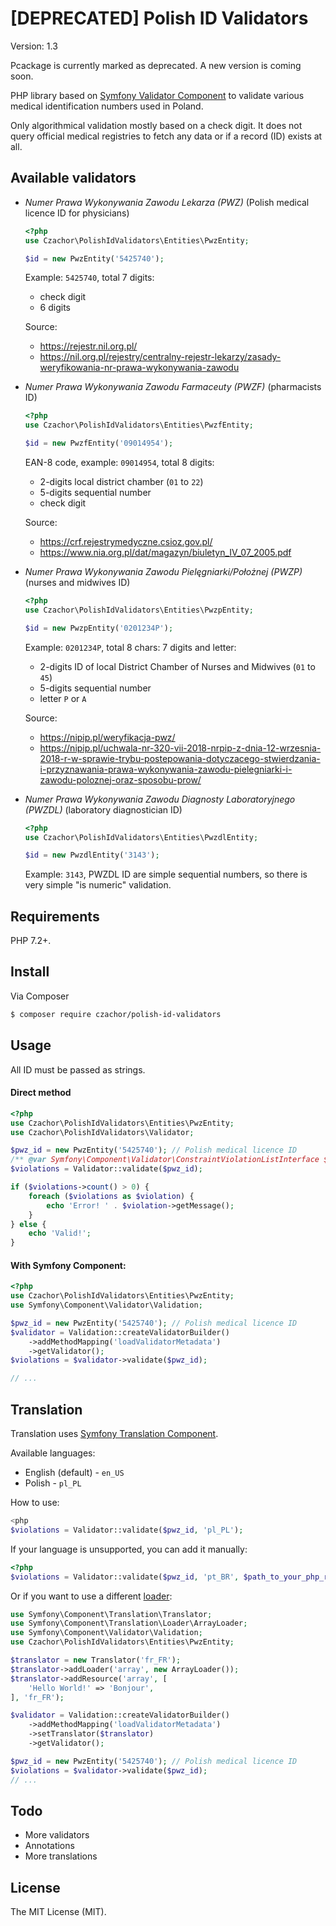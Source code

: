 # [DEPRECATED] Polish ID Validators
Version: 1.3

Pcackage is currently marked as deprecated. A new version is coming soon.

PHP library based on [Symfony Validator Component](https://symfony.com/doc/master/components/validator.html) to validate various medical identification numbers used in Poland.

Only algorithmical validation mostly based on a check digit.
It does not query official medical registries to fetch
any data or if a record (ID) exists at all.

## Available validators

* _Numer Prawa Wykonywania Zawodu Lekarza (PWZ)_ (Polish medical licence ID for physicians)

   ```php
   <?php
   use Czachor\PolishIdValidators\Entities\PwzEntity;
  
   $id = new PwzEntity('5425740');
   ```
  
   Example: `5425740`, total 7 digits:
   * check digit
   * 6 digits
   
   Source:
   * https://rejestr.nil.org.pl/
   * https://nil.org.pl/rejestry/centralny-rejestr-lekarzy/zasady-weryfikowania-nr-prawa-wykonywania-zawodu

* _Numer Prawa Wykonywania Zawodu Farmaceuty (PWZF)_ (pharmacists ID)
   ```php
   <?php
   use Czachor\PolishIdValidators\Entities\PwzfEntity;
  
   $id = new PwzfEntity('09014954');
   ```
  
   EAN-8 code, example: `09014954`, total 8 digits:
   * 2-digits local district chamber (`01` to `22`)
   * 5-digits sequential number
   * check digit
   
   Source:
   * https://crf.rejestrymedyczne.csioz.gov.pl/
   * https://www.nia.org.pl/dat/magazyn/biuletyn_IV_07_2005.pdf

* _Numer Prawa Wykonywania Zawodu Pielęgniarki/Położnej (PWZP)_ (nurses and midwives ID)
   ```php
   <?php
   use Czachor\PolishIdValidators\Entities\PwzpEntity;
  
   $id = new PwzpEntity('0201234P');
   ```
  
   Example: `0201234P`, total 8 chars: 7 digits and letter: 
   * 2-digits ID of local District Chamber of Nurses and Midwives (`01` to `45`)
   * 5-digits sequential number
   * letter `P` or `A`

    Source:
    * https://nipip.pl/weryfikacja-pwz/
    * https://nipip.pl/uchwala-nr-320-vii-2018-nrpip-z-dnia-12-wrzesnia-2018-r-w-sprawie-trybu-postepowania-dotyczacego-stwierdzania-i-przyznawania-prawa-wykonywania-zawodu-pielegniarki-i-zawodu-poloznej-oraz-sposobu-prow/

* _Numer Prawa Wykonywania Zawodu Diagnosty Laboratoryjnego (PWZDL)_ (laboratory diagnostician ID)

   ```php
   <?php
   use Czachor\PolishIdValidators\Entities\PwzdlEntity;
  
   $id = new PwzdlEntity('3143');
   ```
  
   Example: `3143`, PWZDL ID are simple sequential numbers, so there is very simple "is numeric" validation.

## Requirements

PHP 7.2+.

## Install

Via Composer

```bash
$ composer require czachor/polish-id-validators
```

## Usage

All ID must be passed as strings.

#### Direct method 
```php
<?php
use Czachor\PolishIdValidators\Entities\PwzEntity;
use Czachor\PolishIdValidators\Validator;

$pwz_id = new PwzEntity('5425740'); // Polish medical licence ID
/** @var Symfony\Component\Validator\ConstraintViolationListInterface $obj_validator */
$violations = Validator::validate($pwz_id);

if ($violations->count() > 0) {
    foreach ($violations as $violation) {
        echo 'Error! ' . $violation->getMessage();
    }
} else {
    echo 'Valid!';
}
```

#### With Symfony Component:

```php
<?php
use Czachor\PolishIdValidators\Entities\PwzEntity;
use Symfony\Component\Validator\Validation;

$pwz_id = new PwzEntity('5425740'); // Polish medical licence ID 
$validator = Validation::createValidatorBuilder()
    ->addMethodMapping('loadValidatorMetadata')
    ->getValidator();
$violations = $validator->validate($pwz_id);

// ...
```

## Translation
Translation uses [Symfony Translation Component](https://symfony.com/doc/4.2/components/translation.html).

Available languages:
* English (default) - `en_US`
* Polish - `pl_PL`

How to use:
```php
<php
$violations = Validator::validate($pwz_id, 'pl_PL');
```

If your language is unsupported, you can add it manually:

```php
<?php
$violations = Validator::validate($pwz_id, 'pt_BR', $path_to_your_php_resource_file);
``` 

Or if you want to use a different [loader](https://symfony.com/doc/master/components/translation.html#loading-message-catalogs):
```php
use Symfony\Component\Translation\Translator;
use Symfony\Component\Translation\Loader\ArrayLoader;
use Symfony\Component\Validator\Validation;
use Czachor\PolishIdValidators\Entities\PwzEntity;

$translator = new Translator('fr_FR');
$translator->addLoader('array', new ArrayLoader());
$translator->addResource('array', [
    'Hello World!' => 'Bonjour',
], 'fr_FR');

$validator = Validation::createValidatorBuilder()
    ->addMethodMapping('loadValidatorMetadata')
    ->setTranslator($translator)
    ->getValidator();

$pwz_id = new PwzEntity('5425740'); // Polish medical licence ID 
$violations = $validator->validate($pwz_id);
// ...
```


## Todo
* More validators
* Annotations
* More translations

## License
The MIT License (MIT).
